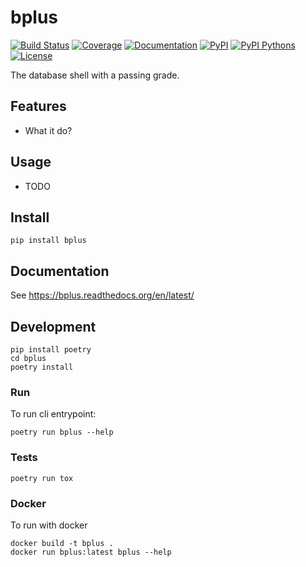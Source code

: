 # bplus

[![Build Status](https://travis-ci.org/k2uhl/bplus.svg?branch=master)](https://travis-ci.org/k2uhl/bplus)
[![Coverage](https://coveralls.io/repos/github/k2uhl/bplus/badge.svg)](https://coveralls.io/github/k2uhl/bplus)
[![Documentation](https://readthedocs.org/projects/bplus/badge/?version=latest)](https://bplus.readthedocs.org/en/latest/?badge=latest)
[![PyPI](https://img.shields.io/pypi/v/bplus.svg)](https://pypi.python.org/pypi/bplus)
[![PyPI Pythons](https://img.shields.io/pypi/pyversions/bplus.svg)](https://pypi.python.org/pypi/bplus)
[![License](https://img.shields.io/pypi/l/bplus.svg)](https://github.com/k2uhl/bplus/blob/master/LICENSE)

The database shell with a passing grade.

## Features

* What it do?

## Usage

* TODO

## Install

```console
pip install bplus
```

## Documentation
See https://bplus.readthedocs.org/en/latest/

## Development
```console
pip install poetry
cd bplus
poetry install
```
### Run
To run cli entrypoint:
```console
poetry run bplus --help
```

### Tests
```console
poetry run tox
```

### Docker
To run with docker
```console
docker build -t bplus .
docker run bplus:latest bplus --help
```
